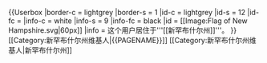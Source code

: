 {{Userbox
  |border-c = lightgrey
  |border-s = 1
  |id-c     = lightgrey
  |id-s     = 12
  |id-fc    = 
  |info-c   = white
  |info-s   = 9
  |info-fc  = black
  |id       = [[Image:Flag of New Hampshire.svg|60px]]
  |info     = 这个用户居住于'''[[新罕布什尔州]]'''。
}}<includeonly>
[[Category:新罕布什尔州维基人|{{PAGENAME}}]]
</includeonly><noinclude>
[[Category:新罕布什尔州维基人|新罕布什尔州]]
</noinclude>
